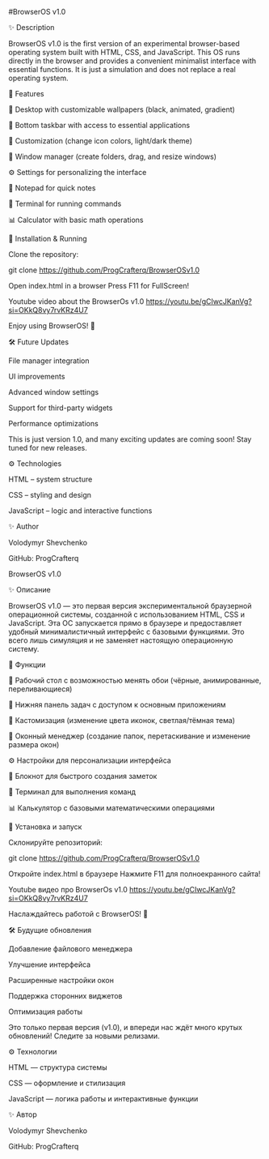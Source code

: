 #BrowserOS v1.0

✨ Description

BrowserOS v1.0 is the first version of an experimental browser-based operating system built with HTML, CSS, and JavaScript. This OS runs directly in the browser and provides a convenient minimalist interface with essential functions. It is just a simulation and does not replace a real operating system.

🔧 Features

📁 Desktop with customizable wallpapers (black, animated, gradient)

🔄 Bottom taskbar with access to essential applications

🎨 Customization (change icon colors, light/dark theme)

🔢 Window manager (create folders, drag, and resize windows)

⚙️ Settings for personalizing the interface

📝 Notepad for quick notes

🤖 Terminal for running commands

📊 Calculator with basic math operations

📃 Installation & Running

Clone the repository:

git clone https://github.com/ProgCrafterq/BrowserOSv1.0

Open index.html in a browser
Press F11 for FullScreen!

Youtube video about the BrowserOs v1.0
https://youtu.be/gCIwcJKanVg?si=OKkQ8vy7rvKRz4U7

Enjoy using BrowserOS! 🚀

🛠️ Future Updates

File manager integration

UI improvements

Advanced window settings

Support for third-party widgets

Performance optimizations

This is just version 1.0, and many exciting updates are coming soon! Stay tuned for new releases.

⚙️ Technologies

HTML – system structure

CSS – styling and design

JavaScript – logic and interactive functions

✨ Author

Volodymyr Shevchenko

GitHub:  ProgCrafterq

BrowserOS v1.0

✨ Описание

BrowserOS v1.0 — это первая версия экспериментальной браузерной операционной системы, созданной с использованием HTML, CSS и JavaScript. Эта ОС запускается прямо в браузере и предоставляет удобный минималистичный интерфейс с базовыми функциями. Это всего лишь симуляция и не заменяет настоящую операционную систему.

🔧 Функции

📁 Рабочий стол с возможностью менять обои (чёрные, анимированные, переливающиеся)

🔄 Нижняя панель задач с доступом к основным приложениям

🎨 Кастомизация (изменение цвета иконок, светлая/тёмная тема)

🔢 Оконный менеджер (создание папок, перетаскивание и изменение размера окон)

⚙️ Настройки для персонализации интерфейса

📝 Блокнот для быстрого создания заметок

🤖 Терминал для выполнения команд

📊 Калькулятор с базовыми математическими операциями

📃 Установка и запуск

Склонируйте репозиторий:

git clone https://github.com/ProgCrafterq/BrowserOSv1.0

Откройте index.html в браузере
Нажмите F11 для полноекранного сайта!

Youtube видео про BrowserOs v1.0
https://youtu.be/gCIwcJKanVg?si=OKkQ8vy7rvKRz4U7

Наслаждайтесь работой с BrowserOS! 🚀

🛠️ Будущие обновления

Добавление файлового менеджера

Улучшение интерфейса

Расширенные настройки окон

Поддержка сторонних виджетов

Оптимизация работы

Это только первая версия (v1.0), и впереди нас ждёт много крутых обновлений! Следите за новыми релизами.

⚙️ Технологии

HTML — структура системы

CSS — оформление и стилизация

JavaScript — логика работы и интерактивные функции

✨ Автор 

Volodymyr Shevchenko 

GitHub: ProgCrafterq

